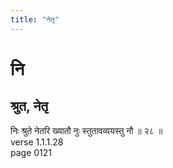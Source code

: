 ```yaml
---
title: "नेतृ"
---
```


# नि
## श्रुत, नेतृ
निः श्रुते नेतरि ख्यातौ नुः स्तुतावव्ययस्तु नौ ॥ २८ ॥<BR>verse 1.1.1.28<BR>page 0121

